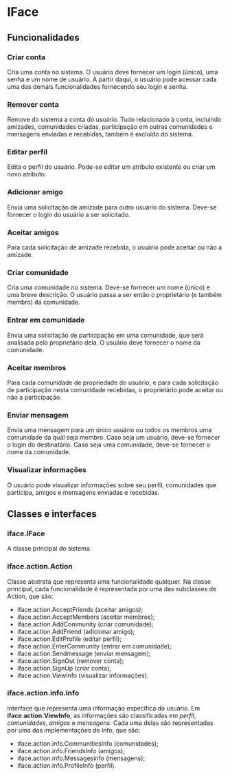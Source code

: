 # IFace
## Funcionalidades
### Criar conta
Cria uma conta no sistema. O usuário deve fornecer um login (único), uma senha e um nome de usuário. A partir daqui, o usuário pode acessar cada uma das demais funcionalidades fornecendo seu login e senha.
### Remover conta
Remove do sistema a conta do usuário. Tudo relacionado à conta, incluindo amizades, comunidades criadas, participação em outras comunidades e mensagens enviadas e recebidas, também é excluído do sistema.
### Editar perfil
Edita o perfil do usuário. Pode-se editar um atributo existente ou criar um novo atributo.
### Adicionar amigo
Envia uma solicitação de amizade para outro usuário do sistema. Deve-se fornecer o login do usuário a ser solicitado.
### Aceitar amigos
Para cada solicitação de amizade recebida, o usuário pode aceitar ou não a amizade.
### Criar comunidade
Cria uma comunidade no sistema. Deve-se fornecer um nome (único) e uma breve descrição. O usuário passa a ser então o proprietário (e também membro) da comunidade.
### Entrar em comunidade
Envia uma solicitação de participação em uma comunidade, que será analisada pelo proprietário dela. O usuário deve fornecer o nome da comunidade.
### Aceitar membros
Para cada comunidade de propriedade do usuário, e para cada solicitação de participação nesta comunidade recebidas, o proprietário pode aceitar ou não a participação.
### Enviar mensagem
Envia uma mensagem para um único usuário ou todos os membros uma comunidade da qual seja membro. Caso seja um usuário, deve-se fornecer o login do destinatário. Caso seja uma comunidade, deve-se fornecer o nome da comunidade.
### Visualizar informações
O usuário pode visualizar informações sobre seu perfil, comunidades que participa, amigos e mensagens enviadas e recebidas.
## Classes e interfaces
### iface.IFace
A classe principal do sistema.
### iface.action.Action
Classe abstrata que representa uma funcionalidade qualquer. Na classe principal, cada funcionalidade é representada por uma das subclasses de Action, que são:
- iface.action.AcceptFriends (aceitar amigos);
- iface.action.AcceptMembers (aceitar membros);
- iface.action.AddCommunity (criar comunidade);
- iface.action.AddFriend (adicionar amigo);
- iface.action.EditProfile (editar perfil);
- iface.action.EnterCommunity (entrar em comunidade);
- iface.action.Sendmessage (enviar mensagem);
- iface.action.SignOut (remover conta);
- iface.action.SignUp (criar conta);
- iface.action.ViewInfo (visualizar informações).
### iface.action.info.Info
Interface que representa uma informação específica do usuário. Em **iface.action.ViewInfo**, as informações são classificadas em *perfil*, *comunidades*, *amigos* e *mensagens*. Cada uma delas são representadas por uma das implementações de Info, que são:
- iface.action.info.CommunitiesInfo (comunidades);
- iface.action.info.FriendsInfo (amigos);
- iface.action.info.Messagesinfo (mensagens);
- iface.action.info.ProfileInfo (perfil).
